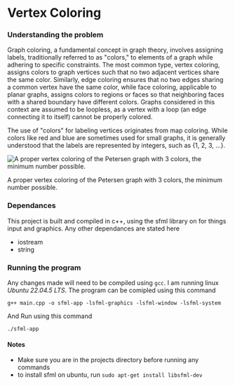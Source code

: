 # Vertex Coloring

### Understanding the problem
Graph coloring, a fundamental concept in graph theory, involves assigning labels, traditionally referred to as "colors," to elements of a graph while adhering to specific constraints. The most common type, vertex coloring, assigns colors to graph vertices such that no two adjacent vertices share the same color. Similarly, edge coloring ensures that no two edges sharing a common vertex have the same color, while face coloring, applicable to planar graphs, assigns colors to regions or faces so that neighboring faces with a shared boundary have different colors. Graphs considered in this context are assumed to be loopless, as a vertex with a loop (an edge connecting it to itself) cannot be properly colored.

The use of "colors" for labeling vertices originates from map coloring. While colors like red and blue are sometimes used for small graphs, it is generally understood that the labels are represented by integers, such as {1, 2, 3, ...}.

![A proper vertex coloring of the Petersen graph with 3 colors, the minimum number possible.](image.png)

A proper vertex coloring of the Petersen graph with 3 colors, the minimum number possible.
### Dependances
This project is built and compiled in c++, using the sfml library on for things input and graphics. Any other dependances are stated here
* iostream
* string

### Running the program
Any changes made will need to be compiled using ```gcc```. I am running linux *Ubuntu 22.04.5 LTS*.
The program can be comipled using this command

```g++ main.cpp -o sfml-app -lsfml-graphics -lsfml-window -lsfml-system```

And Run using this command

```./sfml-app```

#### Notes
* Make sure you are in the projects directory before running any commands
* to install sfml on ubuntu, run ```sudo apt-get install libsfml-dev```